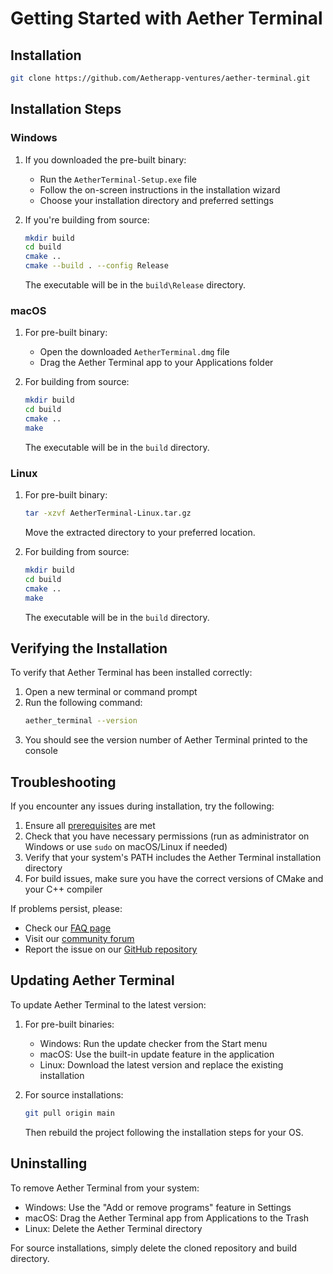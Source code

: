# Getting Started with Aether Terminal

## Installation

```bash
git clone https://github.com/Aetherapp-ventures/aether-terminal.git
```

## Installation Steps

### Windows

1. If you downloaded the pre-built binary:
   - Run the `AetherTerminal-Setup.exe` file
   - Follow the on-screen instructions in the installation wizard
   - Choose your installation directory and preferred settings

2. If you're building from source:
   ```bash
   mkdir build
   cd build
   cmake ..
   cmake --build . --config Release
   ```
   The executable will be in the `build\Release` directory.

### macOS

1. For pre-built binary:
   - Open the downloaded `AetherTerminal.dmg` file
   - Drag the Aether Terminal app to your Applications folder

2. For building from source:
   ```bash
   mkdir build
   cd build
   cmake ..
   make
   ```
   The executable will be in the `build` directory.

### Linux

1. For pre-built binary:
   ```bash
   tar -xzvf AetherTerminal-Linux.tar.gz
   ```
   Move the extracted directory to your preferred location.

2. For building from source:
   ```bash
   mkdir build
   cd build
   cmake ..
   make
   ```
   The executable will be in the `build` directory.

## Verifying the Installation

To verify that Aether Terminal has been installed correctly:

1. Open a new terminal or command prompt
2. Run the following command:
   ```bash
   aether_terminal --version
   ```
3. You should see the version number of Aether Terminal printed to the console

## Troubleshooting

If you encounter any issues during installation, try the following:

1. Ensure all [prerequisites](./prerequisites.md) are met
2. Check that you have necessary permissions (run as administrator on Windows or use `sudo` on macOS/Linux if needed)
3. Verify that your system's PATH includes the Aether Terminal installation directory
4. For build issues, make sure you have the correct versions of CMake and your C++ compiler

If problems persist, please:

- Check our [FAQ page](https://aether-terminal.com/faq)
- Visit our [community forum](https://aether-terminal.com/forum)
- Report the issue on our [GitHub repository](https://github.com/aether-terminal/aether-terminal/issues)

## Updating Aether Terminal

To update Aether Terminal to the latest version:

1. For pre-built binaries:
   - Windows: Run the update checker from the Start menu
   - macOS: Use the built-in update feature in the application
   - Linux: Download the latest version and replace the existing installation

2. For source installations:
   ```bash
   git pull origin main
   ```
   Then rebuild the project following the installation steps for your OS.

## Uninstalling

To remove Aether Terminal from your system:

- Windows: Use the "Add or remove programs" feature in Settings
- macOS: Drag the Aether Terminal app from Applications to the Trash
- Linux: Delete the Aether Terminal directory

For source installations, simply delete the cloned repository and build directory.
```